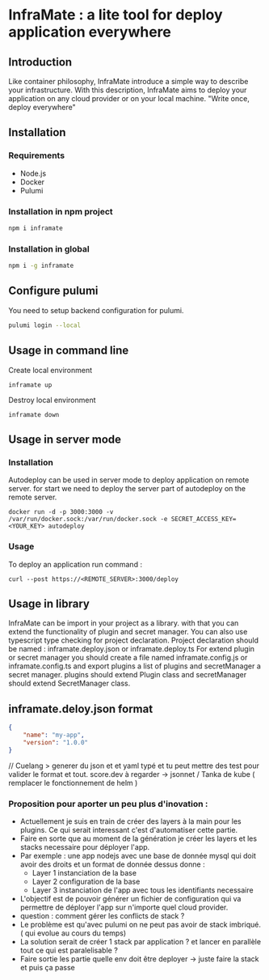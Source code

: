 # InfraMate : a lite tool for deploy application everywhere
## Introduction
Like container philosophy, InfraMate introduce a simple way to describe your infrastructure.
With this description, InfraMate aims to deploy your application on any cloud provider or on your local machine.
"Write once, deploy everywhere"

## Installation
### Requirements
- Node.js
- Docker
- Pulumi

### Installation in npm project
```sh
npm i inframate
```

### Installation in global
```sh
npm i -g inframate
```

## Configure pulumi
You need to setup backend configuration for pulumi.
```sh
pulumi login --local
```

## Usage in command line
Create local environment
```
inframate up 
```
Destroy local environment
```
inframate down
```

## Usage in server mode
### Installation
Autodeploy can be used in server mode to deploy application on remote server.
for start we need to deploy the server part of autodeploy on the remote server.
```
docker run -d -p 3000:3000 -v /var/run/docker.sock:/var/run/docker.sock -e SECRET_ACCESS_KEY=<YOUR_KEY> autodeploy
```

### Usage
To deploy an application run command :
```
curl --post https://<REMOTE_SERVER>:3000/deploy 
```

## Usage in library
InfraMate can be import in your project as a library.
with that you can extend the functionality of plugin and secret manager.
You can also use typescript type checking for project declaration.
Project declaration should be named : inframate.deploy.json or inframate.deploy.ts
For extend plugin or secret manager you should create a file named inframate.config.js or inframate.config.ts and export plugins a list of plugins and secretManager a secret manager.
plugins should extend Plugin class and secretManager should extend SecretManager class.

## inframate.deloy.json format 
```json
{
    "name": "my-app",
    "version": "1.0.0"
}
```


// Cuelang > generer du json et et yaml typé et tu peut mettre des test pour valider le format et tout. score.dev à regarder -> jsonnet / Tanka de kube ( remplacer le fonctionnement de helm )
### Proposition pour aporter un peu plus d'inovation : 
- Actuellement je suis en train de créer des layers à la main pour les plugins. Ce qui serait interessant c'est d'automatiser cette partie. 
- Faire en sorte que au moment de la génération je créer les layers et les stacks necessaire pour déployer l'app.
- Par exemple : une app nodejs avec une base de donnée mysql qui doit avoir des droits et un format de donnée dessus donne : 
  - Layer 1 instanciation de la base 
  - Layer 2 configuration de la base
  - Layer 3 instanciation de l'app avec tous les identifiants necessaire 
- L'objectif est de pouvoir générer un fichier de configuration qui va permettre de déployer l'app sur n'importe quel cloud provider.
- question : comment gérer les conflicts de stack ?
- Le problème est qu'avec pulumi on ne peut pas avoir de stack imbriqué. ( qui evolue au cours du temps)
- La solution serait de créer 1 stack par application ? et lancer en parallèle tout ce qui est paralelisable ?
- Faire sortie les partie quelle env doit être deployer -> juste faire la stack et puis ça passe 
